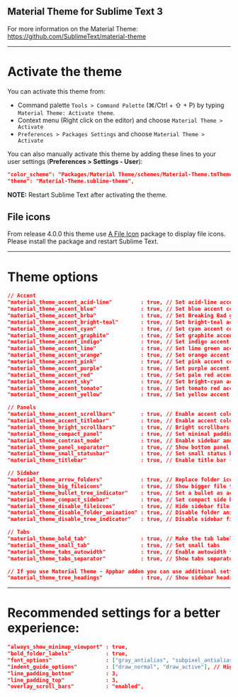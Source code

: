 ## Material Theme for Sublime Text 3

For more information on the Material Theme: https://github.com/SublimeText/material-theme

**********************************************************************************************

# Activate the theme

You can activate this theme from:
- Command palette `Tools > Command Palette` (⌘/Ctrl + ⇧ + P) by typing `Material Theme: Activate theme`.
- Context menu (Right click on the editor) and choose `Material Theme > Activate`
- `Preferences > Packages Settings` and choose `Material Theme > Activate`

You can also manually activate this theme by adding these lines to your user settings (**Preferences > Settings - User**):

```json
"color_scheme": "Packages/Material Theme/schemes/Material-Theme.tmTheme",
"theme": "Material-Theme.sublime-theme",
```

**NOTE:** Restart Sublime Text after activating the theme.

## File icons
From release 4.0.0 this theme use [A File Icon](https://packagecontrol.io/packages/A%20File%20Icon) package to display file icons. Please install the package and restart Sublime Text.

**********************************************************************************************

# Theme options

```json
// Accent
"material_theme_accent_acid-lime"         : true, // Set acid-lime accent color
"material_theme_accent_blue"              : true, // Set blue accent color
"material_theme_accent_brba"              : true, // Set Breaking Bad green accent color
"material_theme_accent_bright-teal"       : true, // Set bright-teal accent color
"material_theme_accent_cyan"              : true, // Set cyan accent color
"material_theme_accent_graphite"          : true, // Set graphite accent color
"material_theme_accent_indigo"            : true, // Set indigo accent color
"material_theme_accent_lime"              : true, // Set lime green accent color
"material_theme_accent_orange"            : true, // Set orange accent color
"material_theme_accent_pink"              : true, // Set pink accent color
"material_theme_accent_purple"            : true, // Set purple accent color
"material_theme_accent_red"               : true, // Set pale red accent color
"material_theme_accent_sky"               : true, // Set bright-cyan accent color
"material_theme_accent_tomato"            : true, // Set tomato red accent color
"material_theme_accent_yellow"            : true, // Set yellow accent color

// Panels
"material_theme_accent_scrollbars"        : true, // Enable accent color for scrollbars
"material_theme_accent_titlebar"          : true, // Enable accent color for titlebar
"material_theme_bright_scrollbars"        : true, // Bright scrollbars puck color
"material_theme_compact_panel"            : true, // Set minimal padding for the search panel
"material_theme_contrast_mode"            : true, // Enable sidebar and panels contrast mode
"material_theme_panel_separator"          : true, // Show bottom panel separator
"material_theme_small_statusbar"          : true, // Set small status bar
"material_theme_titlebar"                 : true, // Enable title bar (OS X 10.10+)

// Sidebar
"material_theme_arrow_folders"            : true, // Replace folder icons with arrows
"material_theme_big_fileicons"            : true, // Show bigger file type icons
"material_theme_bullet_tree_indicator"    : true, // Set a bullet as active tree indicator
"material_theme_compact_sidebar"          : true, // Set compact side bar
"material_theme_disable_fileicons"        : true, // Hide sidebar file type icons
"material_theme_disable_folder_animation" : true, // Disable folder animation
"material_theme_disable_tree_indicator"   : true, // Disable sidebar file indicator

// Tabs
"material_theme_bold_tab"                 : true, // Make the tab labels bolder
"material_theme_small_tab"                : true, // Set small tabs
"material_theme_tabs_autowidth"           : true, // Enable autowidth for tabs
"material_theme_tabs_separator"           : true, // Show tabs separator, this disables tab hover animation

// If you use Material Theme - Appbar addon you can use additional settings:
"material_theme_tree_headings"            : true, // Show sidebar headings
```

**********************************************************************************************

# Recommended settings for a better experience:

```json
"always_show_minimap_viewport" : true,
"bold_folder_labels"           : true,
"font_options"                 : ["gray_antialias", "subpixel_antialias"], // On retina Mac & Windows
"indent_guide_options"         : ["draw_normal", "draw_active"], // Highlight active indent
"line_padding_bottom"          : 3,
"line_padding_top"             : 3,
"overlay_scroll_bars"          : "enabled",
```
